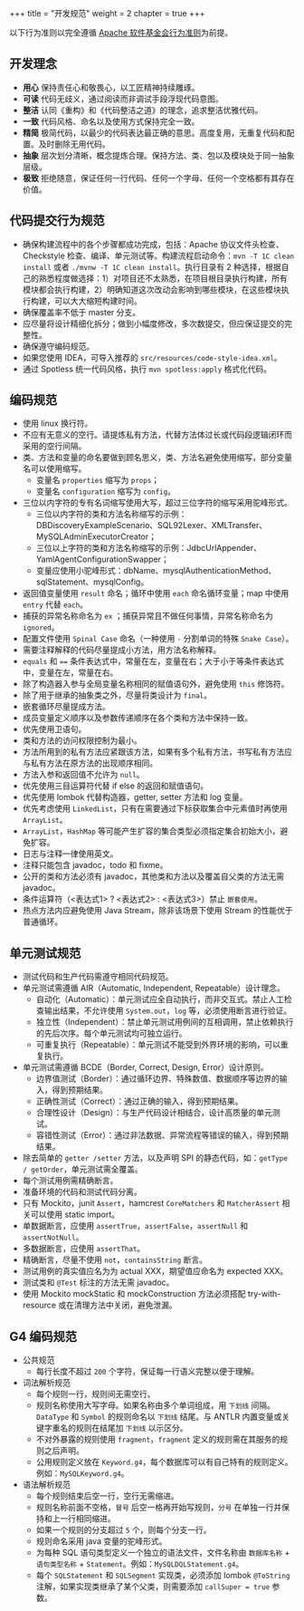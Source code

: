 +++
title = "开发规范"
weight = 2
chapter = true
+++

以下行为准则以完全遵循 [Apache 软件基金会行为准则](https://www.apache.org/foundation/policies/conduct.html)为前提。

## 开发理念

 - **用心** 保持责任心和敬畏心，以工匠精神持续雕琢。
 - **可读** 代码无歧义，通过阅读而非调试手段浮现代码意图。
 - **整洁** 认同《重构》和《代码整洁之道》的理念，追求整洁优雅代码。
 - **一致** 代码风格、命名以及使用方式保持完全一致。
 - **精简** 极简代码，以最少的代码表达最正确的意思。高度复用，无重复代码和配置。及时删除无用代码。
 - **抽象** 层次划分清晰，概念提炼合理。保持方法、类、包以及模块处于同一抽象层级。
 - **极致** 拒绝随意，保证任何一行代码、任何一个字母、任何一个空格都有其存在价值。

## 代码提交行为规范

 - 确保构建流程中的各个步骤都成功完成，包括：Apache 协议文件头检查、Checkstyle 检查、编译、单元测试等。构建流程启动命令：`mvn -T 1C clean install` 或者 `./mvnw -T 1C clean install`。执行目录有 2 种选择，根据自己的熟悉程度做选择：1）对项目还不太熟悉，在项目根目录执行构建，所有模块都会执行构建，2）明确知道这次改动会影响到哪些模块，在这些模块执行构建，可以大大缩短构建时间。
 - 确保覆盖率不低于 master 分支。
 - 应尽量将设计精细化拆分；做到小幅度修改，多次数提交，但应保证提交的完整性。
 - 确保遵守编码规范。
 - 如果您使用 IDEA，可导入推荐的 `src/resources/code-style-idea.xml`。
 - 通过 Spotless 统一代码风格，执行 `mvn spotless:apply` 格式化代码。
 
## 编码规范

 - 使用 linux 换行符。
 - 不应有无意义的空行。请提炼私有方法，代替方法体过长或代码段逻辑闭环而采用的空行间隔。
 - 类、方法和变量的命名要做到顾名思义，类、方法名避免使用缩写，部分变量名可以使用缩写。
   - 变量名 `properties` 缩写为 `props`；
   - 变量名 `configuration` 缩写为 `config`。
 - 三位以内字符的专有名词缩写使用大写，超过三位字符的缩写采用驼峰形式。
   - 三位以内字符的类和方法名称缩写的示例：DBDiscoveryExampleScenario、SQL92Lexer、XMLTransfer、MySQLAdminExecutorCreator；
   - 三位以上字符的类和方法名称缩写的示例：JdbcUrlAppender、YamlAgentConfigurationSwapper；
   - 变量应使用小驼峰形式：dbName、mysqlAuthenticationMethod、sqlStatement、mysqlConfig。
 - 返回值变量使用 `result` 命名；循环中使用 `each` 命名循环变量；map 中使用 `entry` 代替 `each`。
 - 捕获的异常名称命名为 `ex` ；捕获异常且不做任何事情，异常名称命名为 `ignored`。
 - 配置文件使用 `Spinal Case` 命名（一种使用 `-` 分割单词的特殊 `Snake Case`）。
 - 需要注释解释的代码尽量提成小方法，用方法名称解释。
 - `equals` 和 `==` 条件表达式中，常量在左，变量在右；大于小于等条件表达式中，变量在左，常量在右。
 - 除了构造器入参与全局变量名称相同的赋值语句外，避免使用 `this` 修饰符。
 - 除了用于继承的抽象类之外，尽量将类设计为 `final`。
 - 嵌套循环尽量提成方法。
 - 成员变量定义顺序以及参数传递顺序在各个类和方法中保持一致。
 - 优先使用卫语句。
 - 类和方法的访问权限控制为最小。
 - 方法所用到的私有方法应紧跟该方法，如果有多个私有方法，书写私有方法应与私有方法在原方法的出现顺序相同。
 - 方法入参和返回值不允许为 `null`。
 - 优先使用三目运算符代替 if else 的返回和赋值语句。
 - 优先使用 lombok 代替构造器，getter, setter 方法和 log 变量。
 - 优先考虑使用 `LinkedList`，只有在需要通过下标获取集合中元素值时再使用 `ArrayList`。
 - `ArrayList`，`HashMap` 等可能产生扩容的集合类型必须指定集合初始大小，避免扩容。
 - 日志与注释一律使用英文。
 - 注释只能包含 javadoc，todo 和 fixme。
 - 公开的类和方法必须有 javadoc，其他类和方法以及覆盖自父类的方法无需 javadoc。
 - 条件运算符（<表达式1> ? <表达式2> : <表达式3>）禁止 `嵌套使用`。
 - 热点方法内应避免使用 Java Stream，除非该场景下使用 Stream 的性能优于普通循环。

## 单元测试规范

 - 测试代码和生产代码需遵守相同代码规范。
 - 单元测试需遵循 AIR（Automatic, Independent, Repeatable）设计理念。
   - 自动化（Automatic）：单元测试应全自动执行，而非交互式。禁止人工检查输出结果，不允许使用 `System.out`，`log` 等，必须使用断言进行验证。
   - 独立性（Independent）：禁止单元测试用例间的互相调用，禁止依赖执行的先后次序。每个单元测试均可独立运行。
   - 可重复执行（Repeatable）：单元测试不能受到外界环境的影响，可以重复执行。
 - 单元测试需遵循 BCDE（Border, Correct, Design, Error）设计原则。
   - 边界值测试（Border）：通过循环边界、特殊数值、数据顺序等边界的输入，得到预期结果。
   - 正确性测试（Correct）：通过正确的输入，得到预期结果。
   - 合理性设计（Design）：与生产代码设计相结合，设计高质量的单元测试。
   - 容错性测试（Error）：通过非法数据、异常流程等错误的输入，得到预期结果。
 - 除去简单的 `getter /setter` 方法，以及声明 SPI 的静态代码，如：`getType / getOrder`，单元测试需全覆盖。
 - 每个测试用例需精确断言。
 - 准备环境的代码和测试代码分离。
 - 只有 Mockito，junit `Assert`，hamcrest `CoreMatchers` 和 `MatcherAssert` 相关可以使用 static import。
 - 单数据断言，应使用 `assertTrue`，`assertFalse`，`assertNull` 和 `assertNotNull`。
 - 多数据断言，应使用 `assertThat`。
 - 精确断言，尽量不使用 `not`，`containsString` 断言。
 - 测试用例的真实值应名为为 actual XXX，期望值应命名为 expected XXX。
 - 测试类和 `@Test` 标注的方法无需 javadoc。
 - 使用 Mockito mockStatic 和 mockConstruction 方法必须搭配 try-with-resource 或在清理方法中关闭，避免泄漏。

## G4 编码规范

 - 公共规范
   - 每行长度不超过 `200` 个字符，保证每一行语义完整以便于理解。
 - 词法解析规范
   - 每个规则一行，规则间无需空行。
   - 规则名称使用大写字母。如果名称由多个单词组成，用 `下划线` 间隔。`DataType` 和 `Symbol` 的规则命名以 `下划线` 结尾。与 ANTLR 内置变量或关键字重名的规则在结尾加 `下划线` 以示区分。
   - 不对外暴露的规则使用 `fragment`，`fragment` 定义的规则需在其服务的规则之后声明。
   - 公用规则定义放在 `Keyword.g4`，每个数据库可以有自己特有的规则定义。例如：`MySQLKeyword.g4`。
 - 语法解析规范
   - 每个规则结束后空一行，空行无需缩进。
   - 规则名称前面不空格，`冒号` 后空一格再开始写规则，`分号` 在单独一行并保持和上一行相同缩进。
   - 如果一个规则的分支超过 `5` 个，则每个分支一行。
   - 规则命名采用 java 变量的驼峰形式。
   - 为每种 SQL 语句类型定义一个独立的语法文件，文件名称由 `数据库名称` + `语句类型名称` + `Statement`。例如：`MySQLDQLStatement.g4`。
   - 每个 `SQLStatement` 和 `SQLSegment` 实现类，必须添加 lombok `@ToString` 注解，如果实现类继承了某个父类，则需要添加 `callSuper = true` 参数。
